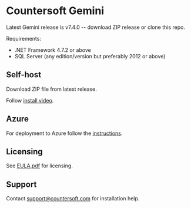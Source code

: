 # Countersoft Gemini

Latest Gemini release is v7.4.0 -- download ZIP release or clone this repo.

Requirements:

- .NET Framework 4.7.2 or above
- SQL Server (any edition/version but preferably 2012 or above)

## Self-host

Download ZIP file from latest release.

Follow [install video](https://vimeo.com/87858540).

## Azure

For deployment to Azure follow the [instructions](Azure.md).

## Licensing

See [EULA.pdf](EULA.pdf) for licensing.

## Support

Contact support@countersoft.com for installation help.
